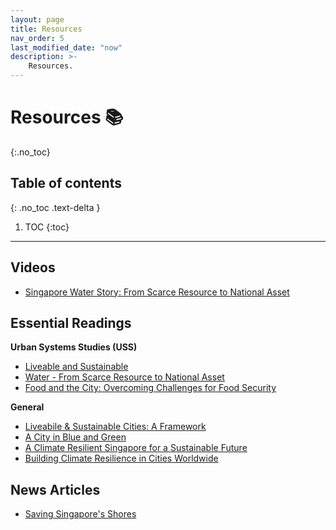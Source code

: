 ```yaml
---
layout: page
title: Resources
nav_order: 5
last_modified_date: "now"
description: >-
    Resources.
---
```


# Resources 📚
{:.no_toc}

## Table of contents
{: .no_toc .text-delta }

1. TOC
{:toc}

---

## Videos
  - [Singapore Water Story: From Scarce Resource to National Asset](https://www.youtube.com/playlist?list=PL-qfyGQM8jcG8EkequQfpLUWa2zi7wOBg)

## Essential Readings 
**Urban Systems Studies (USS)**
  - [Liveable and Sustainable](https://www.clc.gov.sg/docs/default-source/books/clc-csc-liveable-sustainable-cities.pdf)
  - [Water - From Scarce Resource to National Asset](https://www.clc.gov.sg/docs/default-source/urban-systems-studies/uss-water-revised.pdf)
  - [Food and the City: Overcoming Challenges for Food Security](https://www.clc.gov.sg/docs/default-source/urban-systems-studies/food-and-the-city-overcoming-challenges-for-food-security.pdf)

**General**
  - [Liveabile & Sustainable Cities: A Framework](https://www.clc.gov.sg/docs/default-source/books/clc-csc-liveable-sustainable-cities.pdf)
  - [A City in Blue and Green](https://link.springer.com/content/pdf/10.1007/978-981-13-9597-0.pdf)
  - [A Climate Resilient Singapore for a Sustainable Future](https://sustainabledevelopment.un.org/content/documents/1549Climate_Action_Plan_Publication_Part_2.pdf)
  - [Building Climate Resilience in Cities Worldwide](https://www.clc.gov.sg/docs/default-source/books/building-climate-resilience.pdf)


## News Articles
  - [Saving Singapore's Shores](https://www.straitstimes.com/multimedia/graphics/2022/01/singapore-protect-sea-levels-rise/index.html?shell)
